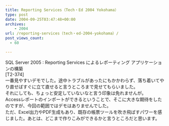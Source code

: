 ```yaml
---
title: Reporting Services（Tech・Ed 2004 Yokohama）
type: post
date: 2004-09-25T03:47:48+00:00
archives:
    - 2004
url: /reporting-services（tech・ed-2004-yokohama）/
post_views_count:
  - 60

---
```

SQL Server 2005 : Reporting Services によるレポーティング アプリケーションの構築  
[T2-374]  
一番見やすいデモでした。途中トラブルがあったにもかかわらず、落ち着いてやり直せばすぐに立て直せると言うところまで見せてもらいました。  
それにしても、ちょっと安定していないなと言う印象は免れませんが。  
Accessレポートのインポートができるということで、そこに大きな期待をしたのですが、今回の範囲ではデモはありませんでした。  
ただ、Excel出力やPDF生成もあり、既存の帳票ツールを吹き飛ばすパワーを感じました。あとは、どこまで作りこみができるかと言うところだと思います。